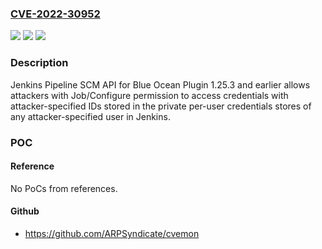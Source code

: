 ### [CVE-2022-30952](https://cve.mitre.org/cgi-bin/cvename.cgi?name=CVE-2022-30952)
![](https://img.shields.io/static/v1?label=Product&message=Jenkins%20Pipeline%20SCM%20API%20for%20Blue%20Ocean%20Plugin&color=blue)
![](https://img.shields.io/static/v1?label=Version&message=%3C%3D%201.25.3%20&color=brighgreen)
![](https://img.shields.io/static/v1?label=Vulnerability&message=CWE-522%3A%20Insufficiently%20Protected%20Credentials&color=brighgreen)

### Description

Jenkins Pipeline SCM API for Blue Ocean Plugin 1.25.3 and earlier allows attackers with Job/Configure permission to access credentials with attacker-specified IDs stored in the private per-user credentials stores of any attacker-specified user in Jenkins.

### POC

#### Reference
No PoCs from references.

#### Github
- https://github.com/ARPSyndicate/cvemon


